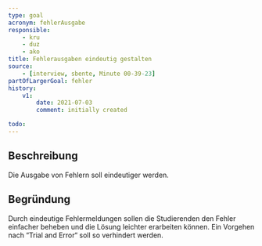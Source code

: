```yaml
---
type: goal
acronym: fehlerAusgabe
responsible: 
    - kru
    - duz
    - ako
title: Fehlerausgaben eindeutig gestalten
source:
    - [interview, sbente, Minute 00-39-23]
partOfLargerGoal: fehler
history:
    v1:
        date: 2021-07-03
        comment: initially created

todo: 
---
```


## Beschreibung

Die Ausgabe von Fehlern soll eindeutiger werden.

## Begründung

Durch eindeutige Fehlermeldungen sollen die Studierenden den Fehler einfacher beheben und die Lösung leichter erarbeiten können. Ein Vorgehen nach “Trial and Error“ soll so verhindert werden.
